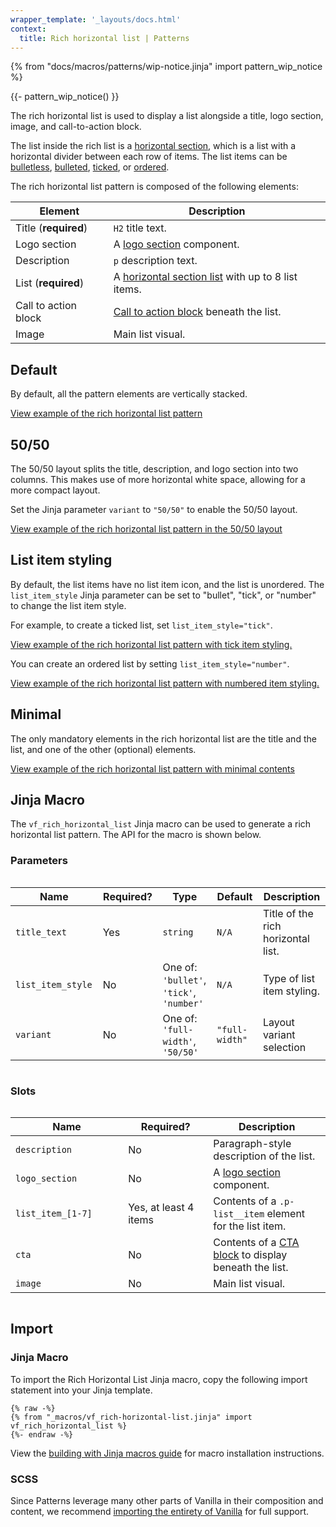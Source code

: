 ```yaml
---
wrapper_template: '_layouts/docs.html'
context:
  title: Rich horizontal list | Patterns
---
```


{% from "docs/macros/patterns/wip-notice.jinja" import pattern_wip_notice %}

{{- pattern_wip_notice() }}

The rich horizontal list is used to display a list alongside a title, logo section, image, and call-to-action block.

The list inside the rich list is a <a href="/docs/patterns/list#horizontal-section-new">horizontal section</a>, which is a list with a horizontal divider between each row of items.
The list items can be [bulletless](/docs/patterns/lists#bulletless-with-horizontal-divider),
[bulleted](/docs/patterns/lists#bulleted-with-horizontal-divider),
[ticked](/docs/patterns/lists#ticked-with-horizontal-divider),
or [ordered](/docs/patterns/lists#ordered-lists-with-horizontal-divider).

The rich horizontal list pattern is composed of the following elements:

| Element              | Description                                                                                       |
| -------------------- | ------------------------------------------------------------------------------------------------- |
| Title (**required**) | <code>H2</code> title text.                                                                       |
| Logo section         | A [logo section](/docs/patterns/logo-section) component.                                          |
| Description          | <code>p</code> description text.                                                                  |
| List (**required**)  | A [horizontal section list](/docs/patterns/lists#horizontal-section-new) with up to 8 list items. |
| Call to action block | [Call to action block](/docs/patterns/cta-block) beneath the list.                                |
| Image                | Main list visual.                                                                                 |

## Default

By default, all the pattern elements are vertically stacked.

<div class="embedded-example"><a href="/docs/examples/patterns/rich-list-horizontal/bulletless-responsive" class="js-example" data-lang="jinja">
View example of the rich horizontal list pattern
</a></div>

## 50/50

The 50/50 layout splits the title, description, and logo section into two columns. This makes use of more horizontal white space, allowing for a more compact layout.

Set the Jinja parameter `variant` to <code>"50/50"</code> to enable the 50/50 layout.

<div class="embedded-example"><a href="/docs/examples/patterns/rich-list-horizontal/bulletless-50-50-responsive" class="js-example" data-lang="jinja">
View example of the rich horizontal list pattern in the 50/50 layout
</a></div>

## List item styling

By default, the list items have no list item icon, and the list is unordered.
The `list_item_style` Jinja parameter can be set to "bullet", "tick", or "number" to change the list item style.

For example, to create a ticked list, set `list_item_style="tick"`.

<div class="embedded-example"><a href="/docs/examples/patterns/rich-list-horizontal/ticked-responsive" class="js-example" data-lang="jinja">
View example of the rich horizontal list pattern with tick item styling.
</a></div>

You can create an ordered list by setting `list_item_style="number"`.

<div class="embedded-example"><a href="/docs/examples/patterns/rich-list-horizontal/ordered-responsive" class="js-example" data-lang="jinja">
View example of the rich horizontal list pattern with numbered item styling.
</a></div>

## Minimal

The only mandatory elements in the rich horizontal list are the title and the list, and one of the other (optional) elements.

<div class="embedded-example"><a href="/docs/examples/patterns/rich-list-horizontal/minimal-responsive" class="js-example" data-lang="jinja">
View example of the rich horizontal list pattern with minimal contents
</a></div>

## Jinja Macro

The `vf_rich_horizontal_list` Jinja macro can be used to generate a rich horizontal list pattern. The API for the macro is shown below.

### Parameters

<div style="overflow: auto;">
  <table>
    <thead>
      <tr>
        <th style="width: 220px;">Name</th>
        <th style="width: 160px;">Required?</th>
        <th style="width: 160px;">Type</th>
        <th style="width: 160px;">Default</th>
        <th style="width: 250px;">Description</th>
      </tr>
    </thead>
    <tbody>
      <tr>
        <td>
          <code>title_text</code>
        </td>
        <td>
          Yes
        </td>
        <td>
          <code>string</code>
        </td>
        <td>
          <code>N/A</code>
        </td>
        <td>
          Title of the rich horizontal list.
        </td>
      </tr>
      <tr>
        <td>
          <code>list_item_style</code>
        </td>
        <td>
          No
        </td>
        <td>
          One of:<br>
          <code>'bullet'</code>,<br>
          <code>'tick'</code>,<br>
          <code>'number'</code>
        </td>
        <td>
          <code>N/A</code>
        </td>
        <td>
          Type of list item styling.
        </td>
      </tr>
      <tr>
        <td>
          <code>variant</code>
        </td>
        <td>
          No
        </td>
        <td>
          One of:<br>
          <code>'full-width'</code>,<br>
          <code>'50/50'</code>
        </td>
        <td>
          <code>"full-width"</code>
        </td>
        <td>
          Layout variant selection
        </td>
      </tr>
    </tbody>
  </table>
</div>

### Slots

<div style="overflow: auto;">
  <table>
    <thead>
      <tr>
        <th style="width: 220px;">Name</th>
        <th style="width: 160px;">Required?</th>
        <th style="width: 250px;">Description</th>
      </tr>
    </thead>
    <tbody>
      <tr>
        <td>
          <code>description</code>
        </td>
        <td>
          No
        </td>
        <td>
          Paragraph-style description of the list.
        </td>
      </tr>
      <tr>
        <td>
          <code>logo_section</code>
        </td>
        <td>
          No
        </td>
        <td>
          A <a href="/docs/patterns/logo-section">logo section</a> component.
        </td>
      </tr>
      <tr>
        <td>
          <code>list_item_[1-7]</code>
        </td>
        <td>
          Yes, at least 4 items
        </td>
        <td>
          Contents of a <code>.p-list__item</code> element for the list item.
        </td>
      </tr>
      <tr>
        <td>
          <code>cta</code>
        </td>
        <td>
          No
        </td>
        <td>
          Contents of a <a href="/docs/patterns/cta-block">CTA block</a> to display beneath the list.
        </td>
      </tr>
      <tr>
        <td>
          <code>image</code>
        </td>
        <td>
          No
        </td>
        <td>
          Main list visual.
        </td>
      </tr>
    </tbody>
  </table>
</div>

## Import

### Jinja Macro

To import the Rich Horizontal List Jinja macro, copy the following import statement into your
Jinja template.

```jinja
{% raw -%}
{% from "_macros/vf_rich-horizontal-list.jinja" import vf_rich_horizontal_list %}
{%- endraw -%}
```

View the [building with Jinja macros guide](/docs/building-vanilla#jinja-macros)
for macro installation instructions.

### SCSS

Since Patterns leverage many other parts of Vanilla in their composition and content, we
recommend [importing the entirety of Vanilla](/docs#install) for full support.
